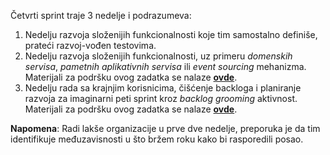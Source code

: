 Četvrti sprint traje 3 nedelje i podrazumeva:

1. Nedelju razvoja složenijih funkcionalnosti koje tim samostalno definiše, prateći razvoj-vođen testovima.
2. Nedelju razvoja složenijih funkcionalnosti, uz primeru _domenskih servisa_, _pametnih aplikativnih servisa_ ili _event sourcing_ mehanizma. Materijali za podršku ovog zadatka se nalaze **[ovde]()**.
3. Nedelju rada sa krajnjim korisnicima, čišćenje backloga i planiranje razvoja za imaginarni peti sprint kroz _backlog grooming_ aktivnost. Materijali za podršku ovog zadatka se nalaze **[ovde]()**.

**Napomena**: Radi lakše organizacije u prve dve nedelje, preporuka je da tim identifikuje međuzavisnosti u što bržem roku kako bi rasporedili posao.
